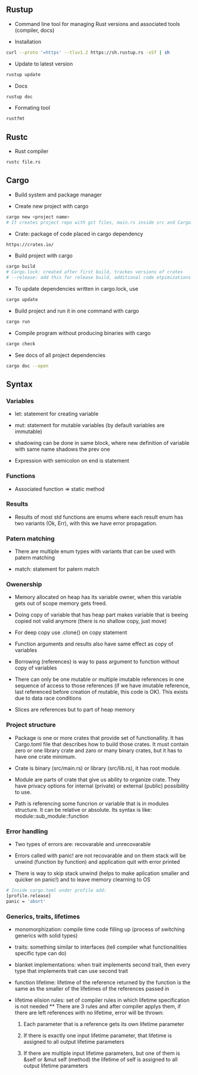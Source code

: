 

## Rustup
* Command line tool for managing Rust versions and associated tools (compiler, docs)

* Installation
``` bash
curl --proto '=https' --tlsv1.2 https://sh.rustup.rs -sSf | sh
```

* Update to latest version
``` bash
rustup update
```

* Docs
``` bash
rustup doc
```

* Formating tool
``` bash
rustfmt
```

## Rustc
* Rust compiler
``` bash
rustc file.rs
```

## Cargo
* Build system and package manager

* Create new project with cargo
``` bash
cargo new <project name>
# It creates project repo with git files, main.rs inside src and Cargo.toml file
```

* Crate: package of code placed in cargo dependency
``` bash
https://crates.io/
```

* Build project with cargo
``` bash
cargo build
# Cargo.lock: created after first build, trackes versions of crates
# --release: add this for release build, additional code otpimizations done with it
```

* To update dependencies written in cargo.lock, use
``` bash
cargo update
```

* Build project and run it in one command with cargo
``` bash
cargo run
```

* Compile program without producing binaries with cargo
``` bash
cargo check
```

* See docs of all project dependencies
``` bash
cargo doc --open
```


## Syntax

### Variables

* let: statement for creating variable

* mut: statement for mutable variables (by default variables are immutable)

* shadowing can be done in same block, where new definition of variable with same name shadows the prev one

* Expression with semicolon on end is statement

### Functions

* Associated function => static method

### Results

* Results of most std functions are enums where each result enum has two variants (Ok, Err), with this we have error propagation.

### Patern matching

* There are multiple enum types with variants that can be used with patern matching

* match: statement for patern match

### Owenership

* Memory allocated on heap has its variable owner, when this variable gets out of scope memory gets freed.

* Doing copy of variable that has heap part makes variable that is beeing copied not valid anymore (there is no shallow copy, just move)

* For deep copy use .clone() on copy statement

* Function arguments and results also have same effect as copy of variables

* Borrowing (references) is way to pass argument to function without copy of variables

* There can only be one mutable or multiple imutable references in one sequence of access to those references (if we have imutable reference, last referenced before creation of mutable, this code is OK). This exists due to data race conditions

* Slices are references but to part of heap memory

### Project structure

* Package is one or more crates that provide set of functionallity. It has Cargo.toml file that describes how to build those crates. It must contain zero or one library crate and zaro or many binary crates, but it has to have one crate minimum.

* Crate is binary (src/main.rs) or library (src/lib.rs), it has root module.

* Module are parts of crate that give us ability to organize crate. They have privacy options for internal (private) or external (public) possibility to use.

* Path is referencing some funcrion or variable that is in modules structure. It can be relative or absolute. Its syntax is like: module::sub_module::function

### Error handling

* Two types of errors are: recovarable and unrecovarable

* Errors called with panic! are not recovarable and on them stack will be unwind (function by function) and application quit with error printed

* There is way to skip stack unwind (helps to make aplication smaller and quicker on panic!) and to leave memory clearning to OS
``` bash
# Inside cargo.toml under profile add:
[profile.release]
panic = 'abort'
```

### Generics, traits, lifetimes

* monomorphization: compile time code filling up (process of switching generics with solid types)

* traits: something similar to interfaces (tell compiler what functionalities specific type can do)

* blanket implementations: when trait implements second trait, then every type that implements trait can use second trait

* function lifetime: lifetime of the reference returned by the function is the same as the smaller of the lifetimes of the references passed in

* lifetime elision rules: set of compiler rules in which lifetime specification is not needed
** There are 3 rules and after compiler applys them, if there are left references with no lifetime, error will be thrown:
    1. Each parameter that is a reference gets its own lifetime parameter

    2. If there is exactly one input lifetime parameter, that lifetime is assigned to all output lifetime parameters

    3. If there are multiple input lifetime parameters, but one of them is &self or &mut self (method) the lifetime of self is assigned to all output lifetime parameters


